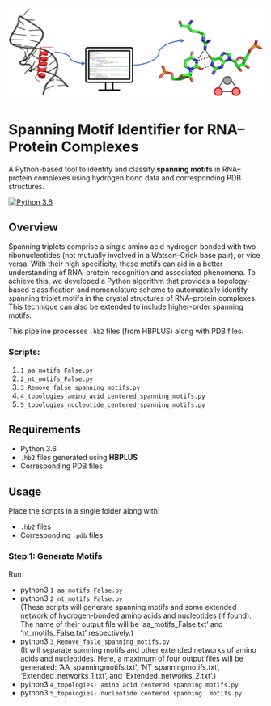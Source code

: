 <img src="head.png" alt="My Logo" width="800" />


# Spanning Motif Identifier for RNA–Protein Complexes

A Python-based tool to identify and classify **spanning motifs** in RNA–protein complexes using hydrogen bond data and corresponding PDB structures.

<!--- BADGES: START --->
[![Python 3.6](https://img.shields.io/badge/python-3.6-blue.svg)](https://www.python.org/downloads/release/python-360/)
<!--- BADGES: END --->

## Overview

Spanning triplets comprise a single amino acid hydrogen bonded with two ribonucleotides (not mutually involved in a Watson–Crick base pair), or vice versa. With their high specificity, these motifs can aid in a better understanding of RNA–protein recognition and associated phenomena. To achieve this, we developed a Python algorithm that provides a topology-based classification and nomenclature scheme to automatically identify spanning triplet motifs in the crystal structures of RNA–protein complexes. This technique can also be extended to include higher-order spanning motifs.

This pipeline processes `.hb2` files (from HBPLUS) along with PDB files.

### Scripts:

1. `1_aa_motifs_False.py`
2. `2_nt_motifs_False.py`
3. `3_Remove_false_spanning_motifs.py`
4. `4_topologies_amino_acid_centered_spanning_motifs.py`
5. `5_topologies_nucleotide_centered_spanning_motifs.py`

## Requirements

- Python 3.6
- `.hb2` files generated using **HBPLUS**
- Corresponding PDB files

## Usage
Place the scripts in a single folder along with:
- `.hb2` files
- Corresponding `.pdb` files

### Step 1: Generate Motifs

Run   
  -  python3 `1_aa_motifs_False.py`
  -  python3 `2_nt_motifs_False.py`  
     (These scripts will generate spanning motifs and some extended network of hydrogen-bonded amino acids and nucleotides (if found). The name of their output file will 
      be ‘aa_motifs_False.txt’ and ‘nt_motifs_False.txt’ respectively.)     
  -  python3 `3_Remove_fasle_spanning_motifs.py`     
     (It will separate spinning motifs and other extended networks of amino acids and nucleotides. Here, a maximum of four output files will be generated: ‘AA_spanningmotifs.txt’, ‘NT_spanningmotifs.txt’, ‘Extended_networks_1.txt’, and ‘Extended_networks_2.txt’.)
-   python3 `4_topologies- amino acid centered spanning motifs.py`
-   python3 `5_topologies- nucleotide centered spanning  motifs.py`
     


